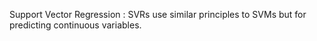 Support Vector Regression
: SVRs use similar principles to SVMs but for predicting continuous variables.